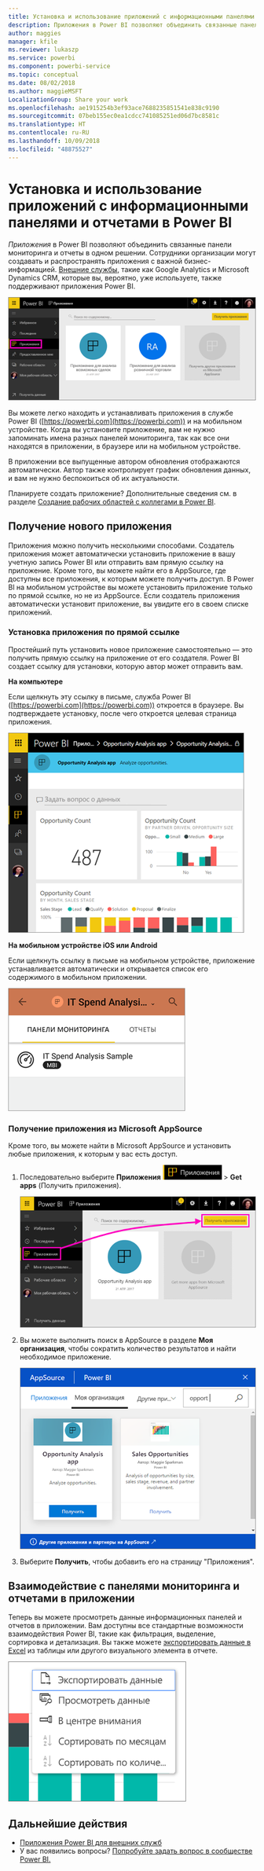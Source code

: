```yaml
---
title: Установка и использование приложений с информационными панелями и отчетами в Power BI
description: Приложения в Power BI позволяют объединить связанные панели мониторинга и отчеты в одном решении.
author: maggies
manager: kfile
ms.reviewer: lukaszp
ms.service: powerbi
ms.component: powerbi-service
ms.topic: conceptual
ms.date: 08/02/2018
ms.author: maggieMSFT
LocalizationGroup: Share your work
ms.openlocfilehash: ae1915254b3ef93ace7688235851541e838c9190
ms.sourcegitcommit: 07beb155ec0ea1cdcc741085251ed06d7bc8581c
ms.translationtype: HT
ms.contentlocale: ru-RU
ms.lasthandoff: 10/09/2018
ms.locfileid: "48875527"
---
```

# <a name="install-and-use-apps-with-dashboards-and-reports-in-power-bi"></a>Установка и использование приложений с информационными панелями и отчетами в Power BI
*Приложения* в Power BI позволяют объединить связанные панели мониторинга и отчеты в одном решении. Сотрудники организации могут создавать и распространять приложения с важной бизнес-информацией. [Внешние службы](consumer/end-user-connect-to-services.md), такие как Google Analytics и Microsoft Dynamics CRM, которые вы, вероятно, уже используете, также поддерживают приложения Power BI. 

![Приложения в Power BI](./media/service-create-distribute-apps/power-bi-apps-left-nav.png)

Вы можете легко находить и устанавливать приложения в службе Power BI ([https://powerbi.com](https://powerbi.com)) и на мобильном устройстве. Когда вы установите приложение, вам не нужно запоминать имена разных панелей мониторинга, так как все они находятся в приложении, в браузере или на мобильном устройстве.

В приложении все выпущенные автором обновления отображаются автоматически. Автор также контролирует график обновления данных, и вам не нужно беспокоиться об их актуальности. 

Планируете создать приложение? Дополнительные сведения см. в разделе [Создание рабочих областей с коллегами в Power BI](service-create-workspaces.md).

## <a name="get-a-new-app"></a>Получение нового приложения
Приложения можно получить несколькими способами. Создатель приложения может автоматически установить приложение в вашу учетную запись Power BI или отправить вам прямую ссылку на приложение. Кроме того, вы можете найти его в AppSource, где доступны все приложения, к которым можете получить доступ. В Power BI на мобильном устройстве вы можете установить приложение только по прямой ссылке, но не из AppSource. Если создатель приложения автоматически установит приложение, вы увидите его в своем списке приложений.

### <a name="install-an-app-from-a-direct-link"></a>Установка приложения по прямой ссылке
Простейший путь установить новое приложение самостоятельно — это получить прямую ссылку на приложение от его создателя. Power BI создает ссылку для установки, которую автор может отправить вам.

**На компьютере** 

Если щелкнуть эту ссылку в письме, служба Power BI ([https://powerbi.com](https://powerbi.com)) откроется в браузере. Вы подтверждаете установку, после чего откроется целевая страница приложения.

![Целевая страница приложения в службе Power BI](./media/service-create-distribute-apps/power-bi-app-landing-page-opportunity-480.png)

**На мобильном устройстве iOS или Android** 

Если щелкнуть ссылку в письме на мобильном устройстве, приложение устанавливается автоматически и открывается список его содержимого в мобильном приложении. 

![Список содержимого приложения на мобильном устройстве](./media/service-create-distribute-apps/power-bi-app-index-it-spend-360.png)

### <a name="get-the-app-from-microsoft-appsource"></a>Получение приложения из Microsoft AppSource
Кроме того, вы можете найти в Microsoft AppSource и установить любые приложения, к которым у вас есть доступ. 

1. Последовательно выберите **Приложения** !["Приложения" на панели навигации слева](./media/service-create-distribute-apps/power-bi-apps-bar.png) > **Get apps** (Получить приложения). 
   
     ![Значок Get apps (Получить приложения)](./media/service-create-distribute-apps/power-bi-service-apps-get-apps-oppty.png)
2. Вы можете выполнить поиск в AppSource в разделе **Моя организация**, чтобы сократить количество результатов и найти необходимое приложение.
   
     ![AppSource в разделе My organization (Моя организация)](./media/service-create-distribute-apps/power-bi-appsource-my-org.png)
3. Выберите **Получить**, чтобы добавить его на страницу "Приложения". 

## <a name="interact-with-the-dashboards-and-reports-in-the-app"></a>Взаимодействие с панелями мониторинга и отчетами в приложении
Теперь вы можете просмотреть данные информационных панелей и отчетов в приложении. Вам доступны все стандартные возможности взаимодействия Power BI, такие как фильтрация, выделение, сортировка и детализация. Вы также можете [экспортировать данные в Excel](consumer/end-user-export-data.md) из таблицы или другого визуального элемента в отчете. 

![Экспорт данных из визуальных элементов Power BI](./media/service-create-distribute-apps/power-bi-service-export-data-visual.png)



## <a name="next-steps"></a>Дальнейшие действия
* [Приложения Power BI для внешних служб](consumer/end-user-connect-to-services.md)
* У вас появились вопросы? [Попробуйте задать вопрос в сообществе Power BI.](http://community.powerbi.com/)